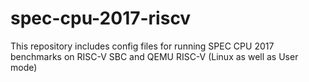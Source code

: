 # spec-cpu-2017-riscv
This repository includes config files for running SPEC CPU 2017 benchmarks on RISC-V SBC and QEMU RISC-V (Linux as well as User mode)
